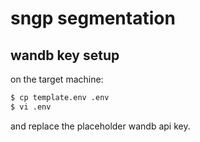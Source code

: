 # sngp segmentation

## wandb key setup

on the target machine:

```sh
$ cp template.env .env
$ vi .env
```

and replace the placeholder wandb api key.
